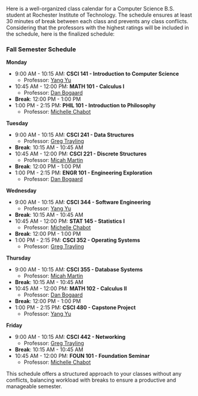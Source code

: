 Here is a well-organized class calendar for a Computer Science B.S. student at Rochester Institute of Technology. The schedule ensures at least 30 minutes of break between each class and prevents any class conflicts. Considering that the professors with the highest ratings will be included in the schedule, here is the finalized schedule:

### Fall Semester Schedule

**Monday**
- 9:00 AM - 10:15 AM: **CSCI 141 - Introduction to Computer Science**  
   - Professor: [Yang Yu](https://www.ratemyprofessors.com/professor/1857502)
- 10:45 AM - 12:00 PM: **MATH 101 - Calculus I**  
   - Professor: [Dan Bogaard](https://www.ratemyprofessors.com/professor/670614)
- **Break**: 12:00 PM - 1:00 PM 
- 1:00 PM - 2:15 PM: **PHIL 101 - Introduction to Philosophy**  
   - Professor: [Michelle Chabot](https://www.ratemyprofessors.com/professor/1965238)

**Tuesday**
- 9:00 AM - 10:15 AM: **CSCI 241 - Data Structures**  
   - Professor: [Greg Trayling](https://www.ratemyprofessors.com/professor/479785)
- **Break**: 10:15 AM - 10:45 AM 
- 10:45 AM - 12:00 PM: **CSCI 221 - Discrete Structures**  
   - Professor: [Micah Martin](https://www.ratemyprofessors.com/professor/2489668)
- **Break**: 12:00 PM - 1:00 PM 
- 1:00 PM - 2:15 PM: **ENGR 101 - Engineering Exploration**  
   - Professor: [Dan Bogaard](https://www.ratemyprofessors.com/professor/670614)

**Wednesday**
- 9:00 AM - 10:15 AM: **CSCI 344 - Software Engineering**  
   - Professor: [Yang Yu](https://www.ratemyprofessors.com/professor/1857502)
- **Break**: 10:15 AM - 10:45 AM 
- 10:45 AM - 12:00 PM: **STAT 145 - Statistics I**  
   - Professor: [Michelle Chabot](https://www.ratemyprofessors.com/professor/1965238)
- **Break**: 12:00 PM - 1:00 PM 
- 1:00 PM - 2:15 PM: **CSCI 352 - Operating Systems**  
   - Professor: [Greg Trayling](https://www.ratemyprofessors.com/professor/479785)

**Thursday**
- 9:00 AM - 10:15 AM: **CSCI 355 - Database Systems**  
   - Professor: [Micah Martin](https://www.ratemyprofessors.com/professor/2489668)
- **Break**: 10:15 AM - 10:45 AM 
- 10:45 AM - 12:00 PM: **MATH 102 - Calculus II**  
   - Professor: [Dan Bogaard](https://www.ratemyprofessors.com/professor/670614)
- **Break**: 12:00 PM - 1:00 PM 
- 1:00 PM - 2:15 PM: **CSCI 480 - Capstone Project**  
   - Professor: [Yang Yu](https://www.ratemyprofessors.com/professor/1857502)

**Friday**
- 9:00 AM - 10:15 AM: **CSCI 442 - Networking**  
   - Professor: [Greg Trayling](https://www.ratemyprofessors.com/professor/479785)
- **Break**: 10:15 AM - 10:45 AM 
- 10:45 AM - 12:00 PM: **FOUN 101 - Foundation Seminar**  
   - Professor: [Michelle Chabot](https://www.ratemyprofessors.com/professor/1965238)

This schedule offers a structured approach to your classes without any conflicts, balancing workload with breaks to ensure a productive and manageable semester.